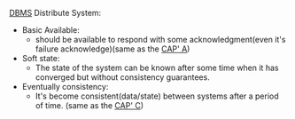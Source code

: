 [DBMS](DBMS.md)
Distribute System:
*  Basic Available: 
	* should be available to respond with some acknowledgment(even it's failure acknowledge)(same as the [CAP' A](CAP.md))
* Soft state: 
	* The state of the system can be known after some time when it has converged but without consistency guarantees.
* Eventually consistency: 
	* It's become consistent(data/state) between systems after a period of time. (same as the  [CAP' C](CAP.md))